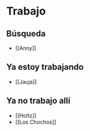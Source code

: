 # Trabajo
## Búsqueda
- [[Anny]]

## Ya estoy trabajando
- [[Jauja]]

## Ya no trabajo allí
- [[Holtz]]
- [[Los Chochos]]